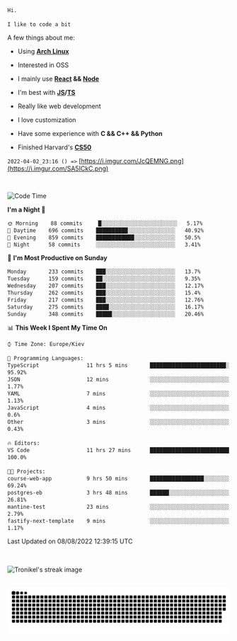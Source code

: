 ```
Hi.

I like to code a bit
```

A few things about me:

-   Using **[Arch Linux](https://archlinux.org/)**

-   Interested in OSS

-   I mainly use **[React](https://reactjs.org/) && [Node](https://nodejs.org/en/)**

-   I'm best with **[JS](https://www.javascript.com/)/[TS](https://www.typescriptlang.org/)**

-   Really like web development

-   I love customization

-   Have some experience with **C && C++ && Python**

-   Finished Harvard's **[CS50](https://cs50.harvard.edu)**

`2022-04-02_23:16 () =>` [https://i.imgur.com/JcQEMNG.png](https://i.imgur.com/SA5ICkC.png)

<br>

<!--START_SECTION:waka-->
![Code Time](http://img.shields.io/badge/Code%20Time-826%20hrs%2038%20mins-blue)

**I'm a Night 🦉** 

```text
🌞 Morning    88 commits     █░░░░░░░░░░░░░░░░░░░░░░░░   5.17% 
🌆 Daytime    696 commits    ██████████░░░░░░░░░░░░░░░   40.92% 
🌃 Evening    859 commits    ████████████░░░░░░░░░░░░░   50.5% 
🌙 Night      58 commits     ░░░░░░░░░░░░░░░░░░░░░░░░░   3.41%

```
📅 **I'm Most Productive on Sunday** 

```text
Monday       233 commits    ███░░░░░░░░░░░░░░░░░░░░░░   13.7% 
Tuesday      159 commits    ██░░░░░░░░░░░░░░░░░░░░░░░   9.35% 
Wednesday    207 commits    ███░░░░░░░░░░░░░░░░░░░░░░   12.17% 
Thursday     262 commits    ███░░░░░░░░░░░░░░░░░░░░░░   15.4% 
Friday       217 commits    ███░░░░░░░░░░░░░░░░░░░░░░   12.76% 
Saturday     275 commits    ████░░░░░░░░░░░░░░░░░░░░░   16.17% 
Sunday       348 commits    █████░░░░░░░░░░░░░░░░░░░░   20.46%

```


📊 **This Week I Spent My Time On** 

```text
⌚︎ Time Zone: Europe/Kiev

💬 Programming Languages: 
TypeScript               11 hrs 5 mins       ████████████████████████░   95.92% 
JSON                     12 mins             ░░░░░░░░░░░░░░░░░░░░░░░░░   1.77% 
YAML                     7 mins              ░░░░░░░░░░░░░░░░░░░░░░░░░   1.13% 
JavaScript               4 mins              ░░░░░░░░░░░░░░░░░░░░░░░░░   0.6% 
Other                    3 mins              ░░░░░░░░░░░░░░░░░░░░░░░░░   0.43%

🔥 Editors: 
VS Code                  11 hrs 27 mins      █████████████████████████   100.0%

🐱‍💻 Projects: 
course-web-app           9 hrs 50 mins       █████████████████░░░░░░░░   69.24% 
postgres-eb              3 hrs 48 mins       ██████░░░░░░░░░░░░░░░░░░░   26.81% 
mantine-test             23 mins             ░░░░░░░░░░░░░░░░░░░░░░░░░   2.79% 
fastify-next-template    9 mins              ░░░░░░░░░░░░░░░░░░░░░░░░░   1.17%

```


 Last Updated on 08/08/2022 12:39:15 UTC
<!--END_SECTION:waka-->

<br>

<p><img align="center" src="https://github-readme-streak-stats.herokuapp.com/?user=Tronikelis&theme=dark" alt="Tronikel's streak image" /></p>

<br>

<img title="" src="https://raw.githubusercontent.com/Tronikelis/Tronikelis/output/github-contribution-grid-snake.svg" alt="very cool snake thingey" data-align="left">
